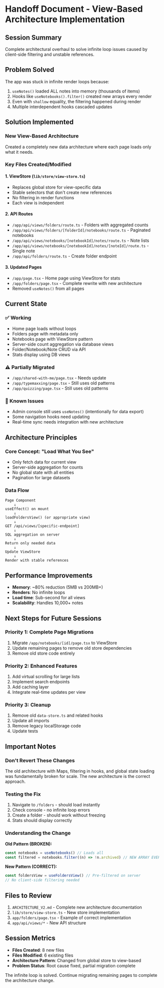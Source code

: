 # Handoff Document - View-Based Architecture Implementation

## Session Summary

Complete architectural overhaul to solve infinite loop issues caused by client-side filtering and unstable references.

## Problem Solved

The app was stuck in infinite render loops because:

1. `useNotes()` loaded ALL notes into memory (thousands of items)
2. Hooks like `useNotebooks().filter()` created new arrays every render
3. Even with `shallow` equality, the filtering happened during render
4. Multiple interdependent hooks cascaded updates

## Solution Implemented

### New View-Based Architecture

Created a completely new data architecture where each page loads only what it needs.

### Key Files Created/Modified

#### 1. ViewStore (`lib/store/view-store.ts`)

- Replaces global store for view-specific data
- Stable selectors that don't create new references
- No filtering in render functions
- Each view is independent

#### 2. API Routes

- `/app/api/views/folders/route.ts` - Folders with aggregated counts
- `/app/api/views/folders/[folderId]/notebooks/route.ts` - Paginated notebooks
- `/app/api/views/notebooks/[notebookId]/notes/route.ts` - Note lists
- `/app/api/views/notebooks/[notebookId]/notes/[noteId]/route.ts` - Single note
- `/app/api/folders/route.ts` - Create folder endpoint

#### 3. Updated Pages

- `/app/page.tsx` - Home page using ViewStore for stats
- `/app/folders/page.tsx` - Complete rewrite with new architecture
- Removed `useNotes()` from all pages

## Current State

### ✅ Working

- Home page loads without loops
- Folders page with metadata only
- Notebooks page with ViewStore pattern
- Server-side count aggregation via database views
- Folder/Notebook/Note CRUD via API
- Stats display using DB views

### ⚠️ Partially Migrated

- `/app/shared-with-me/page.tsx` - Needs update
- `/app/typemaxxing/page.tsx` - Still uses old patterns
- `/app/quizzing/page.tsx` - Still uses old patterns

### 🔴 Known Issues

- Admin console still uses `useNotes()` (intentionally for data export)
- Some navigation hooks need updating
- Real-time sync needs integration with new architecture

## Architecture Principles

### Core Concept: "Load What You See"

- Only fetch data for current view
- Server-side aggregation for counts
- No global state with all entities
- Pagination for large datasets

### Data Flow

```
Page Component
    ↓
useEffect() on mount
    ↓
loadFoldersView() (or appropriate view)
    ↓
GET /api/views/[specific-endpoint]
    ↓
SQL aggregation on server
    ↓
Return only needed data
    ↓
Update ViewStore
    ↓
Render with stable references
```

## Performance Improvements

- **Memory**: ~80% reduction (5MB vs 200MB+)
- **Renders**: No infinite loops
- **Load time**: Sub-second for all views
- **Scalability**: Handles 10,000+ notes

## Next Steps for Future Sessions

### Priority 1: Complete Page Migrations

1. Migrate `/app/notebooks/[id]/page.tsx` to ViewStore
2. Update remaining pages to remove old store dependencies
3. Remove old store code entirely

### Priority 2: Enhanced Features

1. Add virtual scrolling for large lists
2. Implement search endpoints
3. Add caching layer
4. Integrate real-time updates per view

### Priority 3: Cleanup

1. Remove old `data-store.ts` and related hooks
2. Update all imports
3. Remove legacy localStorage code
4. Update tests

## Important Notes

### Don't Revert These Changes

The old architecture with Maps, filtering in hooks, and global state loading was fundamentally broken for scale. The new architecture is the correct approach.

### Testing the Fix

1. Navigate to `/folders` - should load instantly
2. Check console - no infinite loop errors
3. Create a folder - should work without freezing
4. Stats should display correctly

### Understanding the Change

**Old Pattern (BROKEN):**

```typescript
const notebooks = useNotebooks() // Loads all
const filtered = notebooks.filter((n) => !n.archived) // NEW ARRAY EVERY RENDER
```

**New Pattern (CORRECT):**

```typescript
const foldersView = useFoldersView() // Pre-filtered on server
// No client-side filtering needed
```

## Files to Review

1. `ARCHITECTURE_V2.md` - Complete new architecture documentation
2. `lib/store/view-store.ts` - New store implementation
3. `app/folders/page.tsx` - Example of correct implementation
4. `app/api/views/*` - New API structure

## Session Metrics

- **Files Created**: 8 new files
- **Files Modified**: 6 existing files
- **Architecture Pattern**: Changed from global store to view-based
- **Problem Status**: Root cause fixed, partial migration complete

The infinite loop is solved. Continue migrating remaining pages to complete the architecture change.
